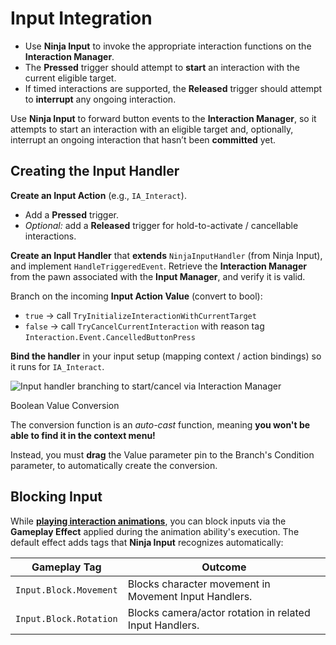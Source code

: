 # Input Integration
<primary-label ref="interaction"/>

<tldr>
    <ul>
        <li>Use <b>Ninja Input</b> to invoke the appropriate interaction functions on the <b>Interaction Manager</b>.</li>
        <li>The <b>Pressed</b> trigger should attempt to <b>start</b> an interaction with the current eligible target.</li>
        <li>If timed interactions are supported, the <b>Released</b> trigger should attempt to <b>interrupt</b> any ongoing interaction.</li>
    </ul>
</tldr>

Use **Ninja Input** to forward button events to the **Interaction Manager**, so it attempts to start an interaction with
an eligible target and, optionally, interrupt an ongoing interaction that hasn’t been **committed** yet.

## Creating the Input Handler
<procedure title="Creating the Input Handler" collapsible="true" default-state="expanded">
    <step>
        <b>Create an Input Action</b> (e.g., <code>IA_Interact</code>).
        <ul>
            <li>Add a <b>Pressed</b> trigger.</li>
            <li><i>Optional:</i> add a <b>Released</b> trigger for hold-to-activate / cancellable interactions.</li>
        </ul>
    </step>
    <step>
        <b>Create an Input Handler</b> that <b>extends</b> <code>NinjaInputHandler</code> (from Ninja Input), and implement
        <code>HandleTriggeredEvent</code>.
    </step>
    <step>
        Retrieve the <b>Interaction Manager</b> from the pawn associated with the <b>Input Manager</b>, and verify it is valid.
    </step>
    <step>
        <p>Branch on the incoming <b>Input Action Value</b> (convert to bool):</p>
        <ul>
            <li><code>true</code> &rarr; call <code>TryInitializeInteractionWithCurrentTarget</code></li>
            <li><code>false</code> &rarr; call <code>TryCancelCurrentInteraction</code> with reason tag <code>Interaction.Event.CancelledButtonPress</code></li>
        </ul>
    </step>
    <step>
        <b>Bind the handler</b> in your input setup (mapping context / action bindings) so it runs for <code>IA_Interact</code>.
    </step>
    <p><img src="int_integration_input_handler.png" alt="Input handler branching to start/cancel via Interaction Manager" border-effect="line" thumbnail="true"/></p>
    <note>
        <p>Boolean Value Conversion</p>
        <p>The conversion function is an <i>auto-cast</i> function, meaning <b>you won't be able to find it in the context menu!</b></p>
        <p>Instead, you must <b>drag</b> the Value parameter pin to the Branch's Condition parameter, to automatically create the conversion.</p>
    </note>
</procedure>

## Blocking Input
While [**playing interaction animations**](int_ability_play_animation.md), you can block inputs via the **Gameplay Effect** 
applied during the animation ability's execution. The default effect adds tags that **Ninja Input** recognizes automatically:

| Gameplay Tag           | Outcome                                                 |
|------------------------|---------------------------------------------------------|
| `Input.Block.Movement` | Blocks character movement in Movement Input Handlers.   |
| `Input.Block.Rotation` | Blocks camera/actor rotation in related Input Handlers. | 

